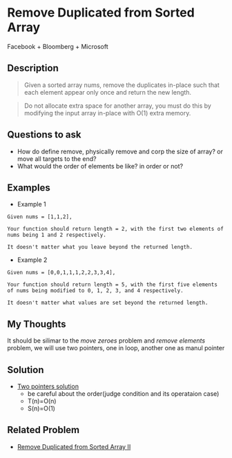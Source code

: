 # Remove Duplicated from Sorted Array
Facebook + Bloomberg + Microsoft
## Description
> Given a sorted array nums, remove the duplicates in-place such that each element appear only once and return the new length.

> Do not allocate extra space for another array, you must do this by modifying the input array in-place with O(1) extra memory.

## Questions to ask
* How do define remove, physically remove and corp the size of array? or move all targets to the end?
* What would the order of elements be like? in order or not?

## Examples
* Example 1
```
Given nums = [1,1,2],

Your function should return length = 2, with the first two elements of nums being 1 and 2 respectively.

It doesn't matter what you leave beyond the returned length.
```
* Example 2
```
Given nums = [0,0,1,1,1,2,2,3,3,4],

Your function should return length = 5, with the first five elements of nums being modified to 0, 1, 2, 3, and 4 respectively.

It doesn't matter what values are set beyond the returned length.
```
## My Thoughts
It should be silimar to the _move zeroes_ problem and _remove elements_ problem, we will use two pointers, one in loop, another one as manul pointer

## Solution
* [Two pointers solution](https://github.com/VanessaTang95/Algorithm/blob/master/Algorithm%20studying%20and%20practicing/Immoc/master_algorithmInterview/Array/RemoveDuplicates.java)
  - be careful about the order(judge condition and its operataion case)
  - T(n)=O(n)
  - S(n)=O(1)

## Related Problem
* [Remove Duplicated from Sorted Array II]()
